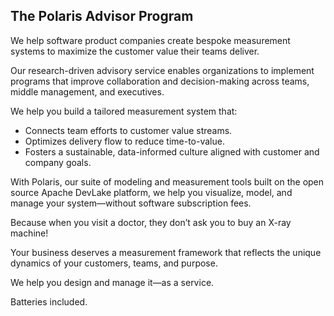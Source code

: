 ## The Polaris Advisor Program
  
  We help software product companies create bespoke measurement systems to maximize the customer value their teams deliver.

Our research-driven advisory service enables organizations to implement programs that improve collaboration and decision-making across teams, middle management, and executives.

We help you build a tailored measurement system that:

- Connects team efforts to customer value streams.
- Optimizes delivery flow to reduce time-to-value.
- Fosters a sustainable, data-informed culture aligned with customer and company goals.

With Polaris, our suite of modeling and measurement  tools built on the open source  Apache DevLake platform, we help you visualize, model, and manage your system—without software subscription fees. 

Because when you visit a doctor, they don’t ask you to buy an X-ray machine!

Your business deserves a measurement framework that reflects the unique dynamics of your customers, teams, and purpose.

We help you design and manage it—as a service. 

Batteries included.





